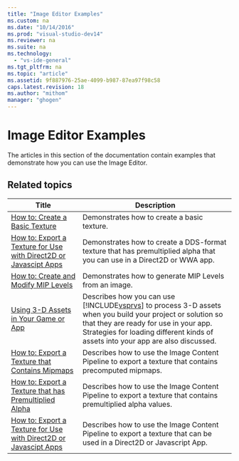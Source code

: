 ```yaml
---
title: "Image Editor Examples"
ms.custom: na
ms.date: "10/14/2016"
ms.prod: "visual-studio-dev14"
ms.reviewer: na
ms.suite: na
ms.technology: 
  - "vs-ide-general"
ms.tgt_pltfrm: na
ms.topic: "article"
ms.assetid: 9f887976-25ae-4099-b987-87ea97f98c58
caps.latest.revision: 18
ms.author: "mithom"
manager: "ghogen"
---
```

# Image Editor Examples
The articles in this section of the documentation contain examples that demonstrate how you can use the Image Editor.  
  
## Related topics  
  
|Title|Description|  
|-----------|-----------------|  
|[How to: Create a Basic Texture](../designers/how-to--create-a-basic-texture.md)|Demonstrates how to create a basic texture.|  
|[How to: Export a Texture for Use with Direct2D or Javascipt Apps](../designers/how-to--export-a-texture-for-use-with-direct2d-or-javascipt-apps.md)|Demonstrates how to create a DDS-format texture that has premultiplied alpha that you can use in a Direct2D or WWA app.|  
|[How to: Create and Modify MIP Levels](../designers/how-to--create-and-modify-mip-levels.md)|Demonstrates how to generate MIP Levels from an image.|  
|[Using 3-D Assets in Your Game or App](../designers/using-3-d-assets-in-your-game-or-app.md)|Describes how you can use [!INCLUDE[vsprvs](../codequality/includes/vsprvs_md.md)] to process 3-D assets when you build your project or solution so that they are ready for use in your app. Strategies for loading different kinds of assets into your app are also discussed.|  
|[How to: Export a Texture that Contains Mipmaps](../designers/how-to--export-a-texture-that-contains-mipmaps.md)|Describes how to use the Image Content Pipeline to export a texture that contains precomputed mipmaps.|  
|[How to: Export a Texture that has Premultiplied Alpha](../designers/how-to--export-a-texture-that-has-premultiplied-alpha.md)|Describes how to use the Image Content Pipeline to export a texture that contains premultiplied alpha values.|  
|[How to: Export a Texture for Use with Direct2D or Javascipt Apps](../designers/how-to--export-a-texture-for-use-with-direct2d-or-javascipt-apps.md)|Describes how to use the Image Content Pipeline to export a texture that can be used in a Direct2D or Javascript App.|